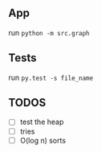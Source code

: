 ## App
run `python -m src.graph`

## Tests
run `py.test -s file_name`

## TODOS
- [ ] test the heap
- [ ] tries
- [ ] O(log n) sorts
